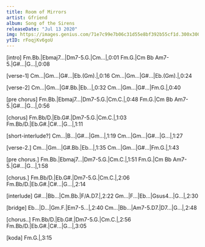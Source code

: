 ```yaml
---
title: Room of Mirrors
artist: Gfriend
album: Song of the Sirens
releaseDate: "Jul 13 2020"
img: https://images.genius.com/71e7c99e7b06c31d55e8bf392b55cf1d.300x300x1.jpg
ytID: rFoqjKv6goU
---
```


[intro] 
Fm.Bb.|Ebmaj7...|Dm7-5.G.|Cm...|,0:01
Fm.G.|Cm Bb Am7-5.|G#...|G...|,0:08

[verse-1]
Cm...|Gm...|G#...|Eb.(Gm).|,0:16
Cm...|Gm...|G#...|Eb.(Gm).|,0:24

[verse-2] 
Cm...|Gm...|G#.Bb.|Eb...|,0:32
Cm...|Gm...|G#...|Fm.G.|,0:40

[pre chorus] 
Fm.Bb.|Ebmaj7...|Dm7-5.G.|Cm.C.|,0:48
Fm.G.|Cm Bb Am7-5.|G#...|G...|,0:56

[chorus] 
Fm.Bb/D.|Eb.G#.|Dm7-5.G.|Cm.C.|,1:03
Fm.Bb/D.|Eb.G#.|C#...|G...|,1:11

[short-interlude?]
Cm...|B...|G#...|Gm...|,1:19
Cm...|Gm...|G#...|G...|,1:27

[verse-2.] 
Cm...|Gm...|G#.Bb.|Eb...|,1:35
Cm...|Gm...|G#...|Fm.G.|,1:43

[pre chorus.] 
Fm.Bb.|Ebmaj7...|Dm7-5.G.|Cm.C.|,1:51
Fm.G.|Cm Bb Am7-5.|G#...|G...|,1:58

[chorus.] 
Fm.Bb/D.|Eb.G#.|Dm7-5.G.|Cm.C.|,2:06
Fm.Bb/D.|Eb.G#.|C#...|G...|,2:14

[interlude] 
G#...|Bb...|Cm.Bb.|F/A.D7.|,2:22
Gm...|F...|Eb...|Gsus4...|G...|,2:30

[bridge]
Eb...|D...|Gm.F.|Em7-5...|,2:40
Cm...|Bb...|Am7-5.D7.|D7...|G...|,2:48

[chorus..] 
Fm.Bb/D.|Eb.G#.|Dm7-5.G.|Cm.C.|,2:56
Fm.Bb/D.|Eb.G#.|C#...|G...|,3:05

[koda]
Fm.G.|,3:15
